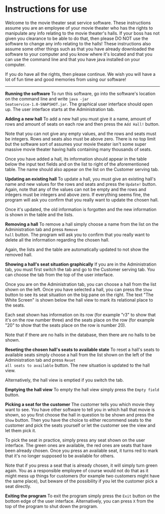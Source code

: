 # Instructions for use

Welcome to the movie theater seat service software. These instructions assume you are an employee of your movie theater who has the 
rights to manipulate any info relating to the movie theater's halls. If your boss has not given you clearance to be able to do that, 
then please DO NOT use the software to change any info relating to the halls! These instructions also assume some other things such 
as that you have already downloaded the software to your computer and you know where it's located and that you can use the command line 
and that you have java installed on your computer.

If you do have all the rights, then please continue. We wish you will have a lot of fun time and good memories from using our software!

---------------------------------------------------------------------
**Running the software**
To run this software, go into the software's location on the command line and write <code>java -jar Seatservice-1.0-SNAPSHOT.jar</code>.
The graphical user interface should open up. The user interface starts at the Administration tab.



**Adding a new hall**
To add a new hall you must give it a name, amount of rows and amount of seats on each row and then press the <code>Add Hall!</code> button.

Note that you can not give any empty values, and the rows and seats must be integers. Rows and seats also must be above zero. There is no 
top limit but the software sort of assumes your movie theater isn't some super massive movie theater having halls containing many thousands
of seats.

Once you have added a hall, its information should appear in the table below the input text fields and on the list to right of the aforementioned
table. The name should also appear on the list on the Customer serving tab.

**Updating an existing hall**
To update a hall, you must give an existing hall's name and new values for the rows and seats and press the <code>Update!</code> button. 
Again, note that any of the values can not be empty and the rows and integers must be integers and above zero. If everything seems fine, 
the program will ask you confirm that you really want to update the chosen hall. 

Once it's updated, the old information is forgotten and the new information is shown in the table and the lists.

**Removing a hall**
To remove a hall simply choose a name from the list on the Administration tab and press <code>Remove hall</code> button. The program will
ask you to confirm that you really want to delete all the information regarding the chosen hall.

Again, the lists and the table are automatically updated to not show the removed hall.

**Showing a hall's seat situation graphically**
If you are in the Administration tab, you must first switch the tab and go to the Customer serving tab. You can choose the tab 
from the top of the user interface.

Once you are on the Administration tab, you can choose a hall from the list shown on the left. Once you have selected a hall, you can press
the <code>Show</code> button to see its seat situation on the big pane on the right. The text "The White Screen" is shown below the hall view 
to mark its relational place to the seats.

Each seat shown has information on its row (for example "r3" to show that it's on the row number three) and the seats place on the row (for
example "20" to show that the seats place on the row is number 20).

Note that if there are no halls in the database, then there are no halls to be shown.

**Reseting the chosen hall's seats to available state**
To reset a hall's seats to available seats simply choose a hall from the list shown on the left of the Administration tab and press 
<code>Reset all seats to available</code> button. The new situation is updated to the hall view.

Alternatively, the hall view is emptied if you switch the tab.

**Emptying the hall view**
To empty the hall view simply press the <code>Empty field</code> button.

**Picking a seat for the customer**
The customer tells you which movie they want to see. You have other software to tell you in which hall that movie is shown, so you first 
choose the hall in question to be shown and press the <code>Show</code> button. Then you have the choice to either recommend seats to the 
customer and pick the seats yourself or let the customer see the view and let them pick it.

To pick the seat in practice, simply press any seat shown on the user interface. The green ones are available, the red ones are seats that 
have been already chosen. Once you press an available seat, it turns red to mark that it's no longer supposed to be available for others.

Note that if you press a seat that is already chosen, it will simply turn green again. You as a responsible employee of course would not
do that as it might mess up things for customers (for example two customers might have the same place), but beware of the possibility if 
you let the customer pick a seat directly.

**Exiting the program**
To exit the program simply press the <code>Exit</code> button on the bottom edge of the user interface. Alternatively, you can press 
<code>X</code> from the top of the program to shut down the program.